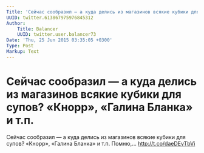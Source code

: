 ```yaml
---
Title: 'Сейчас сообразил — а куда делись из магазинов всякие кубики для супов? «Кнорр», «Галина Бланка» и т.п.'
UUID: twitter.613867975976845312
Author:
    Title: Balancer
    UUID: twitter.user.balancer73
Date: 'Thu, 25 Jun 2015 03:35:05 +0300'
Type: Post
Markup: Text
---
```


# Сейчас сообразил — а куда делись из магазинов всякие кубики для супов? «Кнорр», «Галина Бланка» и т.п.

Сейчас сообразил — а куда делись из магазинов всякие кубики
для супов? «Кнорр», «Галина Бланка» и т.п. Помню,...
http://t.co/daeDEvTbVi